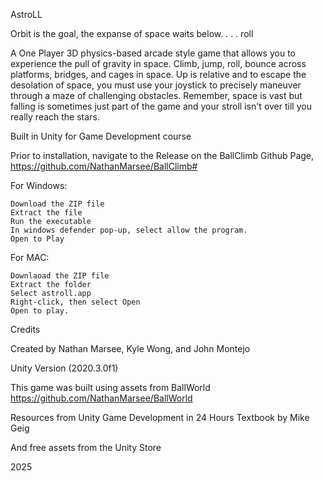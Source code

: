 AstroLL 

Orbit is the goal, the expanse of space waits below. . . . roll

A One Player 3D physics-based arcade style game that allows you to experience the pull of gravity in space. Climb, jump, roll, bounce across platforms, bridges, and cages in space. Up is relative and to escape the desolation of space, you must use your joystick to precisely maneuver through a maze of challenging obstacles. Remember, space is vast but falling is sometimes just part of the game and your stroll isn't over till you really reach the stars.

Built in Unity for Game Development course

Prior to installation, navigate to the Release on the BallClimb Github Page, https://github.com/NathanMarsee/BallClimb#

For Windows:

    Download the ZIP file
    Extract the file
    Run the executable
    In windows defender pop-up, select allow the program.  
    Open to Play

For MAC:

    Downlaoad the ZIP file
    Extract the folder
    Select astroll.app
    Right-click, then select Open
    Open to play.

Credits

Created by Nathan Marsee, Kyle Wong, and John Montejo

Unity Version (2020.3.0f1)

This game was built using assets from BallWorld https://github.com/NathanMarsee/BallWorld

Resources from Unity Game Development in 24 Hours Textbook by Mike Geig

And free assets from the Unity Store

2025



